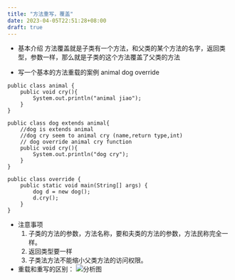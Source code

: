 ```yaml
---
title: "方法重写，覆盖"
date: 2023-04-05T22:51:28+08:00
draft: true
---
```

* 基本介绍
  方法覆盖就是子类有一个方法，和父类的某个方法的名字，返回类型，参数一样，那么就是子类的这个方法覆盖了父类的方法

* 写一个基本的方法重载的案例 animal dog override
```
public class animal {
    public void cry(){
        System.out.println("animal jiao");
    }
}

public class dog extends animal{
    //dog is extends animal
    //dog cry seem to animal cry (name,return type,int)
    // dog override animal cry function
    public void cry(){
        System.out.println("dog cry");
    }
}

public class override {
    public static void main(String[] args) {
        dog d = new dog();
        d.cry();
    }
}
```
* 注意事项
  1. 子类的方法的参数，方法名称，要和夫类的方法的参数，方法民称完全一样。
  2. 返回类型要一样
  3. 子类法方法不能缩小父类方法的访问权限。
* 重载和重写的区别：
![分析图](https://img-blog.csdnimg.cn/8d0f18e1dff347d38364dd5878f8e106.png "对象创建")
